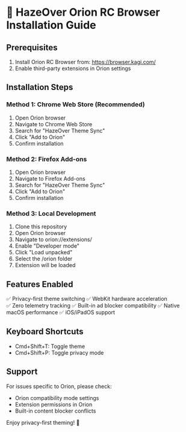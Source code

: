 
# 🌟 HazeOver Orion RC Browser Installation Guide

## Prerequisites
1. Install Orion RC Browser from: https://browser.kagi.com/
2. Enable third-party extensions in Orion settings

## Installation Steps

### Method 1: Chrome Web Store (Recommended)
1. Open Orion browser
2. Navigate to Chrome Web Store
3. Search for "HazeOver Theme Sync"
4. Click "Add to Orion" 
5. Confirm installation

### Method 2: Firefox Add-ons
1. Open Orion browser  
2. Navigate to Firefox Add-ons
3. Search for "HazeOver Theme Sync"
4. Click "Add to Orion"
5. Confirm installation

### Method 3: Local Development
1. Clone this repository
2. Open Orion browser
3. Navigate to orion://extensions/
4. Enable "Developer mode"
5. Click "Load unpacked"
6. Select the /orion folder
7. Extension will be loaded

## Features Enabled
✅ Privacy-first theme switching
✅ WebKit hardware acceleration  
✅ Zero telemetry tracking
✅ Built-in ad blocker compatibility
✅ Native macOS performance
✅ iOS/iPadOS support

## Keyboard Shortcuts
- Cmd+Shift+T: Toggle theme
- Cmd+Shift+P: Toggle privacy mode

## Support
For issues specific to Orion, please check:
- Orion compatibility mode settings
- Extension permissions in Orion
- Built-in content blocker conflicts

Enjoy privacy-first theming! 🎉
